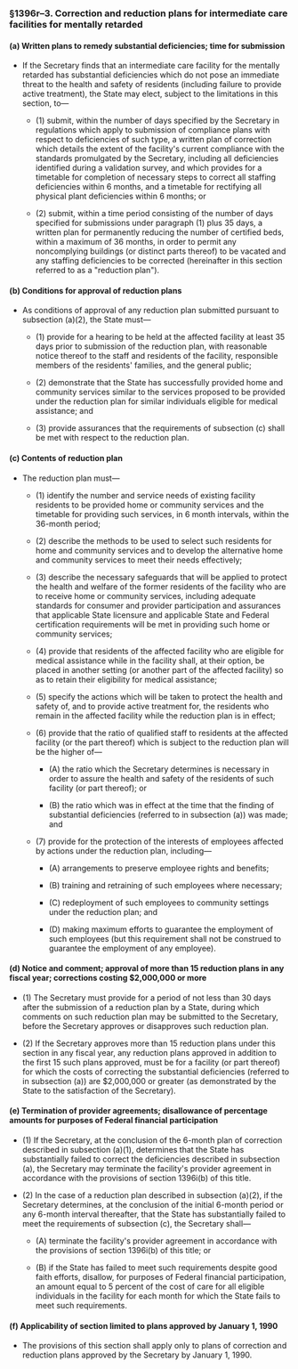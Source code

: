 ### §1396r–3. Correction and reduction plans for intermediate care facilities for mentally retarded
#### (a) Written plans to remedy substantial deficiencies; time for submission
* If the Secretary finds that an intermediate care facility for the mentally retarded has substantial deficiencies which do not pose an immediate threat to the health and safety of residents (including failure to provide active treatment), the State may elect, subject to the limitations in this section, to—

  * (1) submit, within the number of days specified by the Secretary in regulations which apply to submission of compliance plans with respect to deficiencies of such type, a written plan of correction which details the extent of the facility's current compliance with the standards promulgated by the Secretary, including all deficiencies identified during a validation survey, and which provides for a timetable for completion of necessary steps to correct all staffing deficiencies within 6 months, and a timetable for rectifying all physical plant deficiencies within 6 months; or

  * (2) submit, within a time period consisting of the number of days specified for submissions under paragraph (1) plus 35 days, a written plan for permanently reducing the number of certified beds, within a maximum of 36 months, in order to permit any noncomplying buildings (or distinct parts thereof) to be vacated and any staffing deficiencies to be corrected (hereinafter in this section referred to as a "reduction plan").

#### (b) Conditions for approval of reduction plans
* As conditions of approval of any reduction plan submitted pursuant to subsection (a)(2), the State must—

  * (1) provide for a hearing to be held at the affected facility at least 35 days prior to submission of the reduction plan, with reasonable notice thereof to the staff and residents of the facility, responsible members of the residents' families, and the general public;

  * (2) demonstrate that the State has successfully provided home and community services similar to the services proposed to be provided under the reduction plan for similar individuals eligible for medical assistance; and

  * (3) provide assurances that the requirements of subsection (c) shall be met with respect to the reduction plan.

#### (c) Contents of reduction plan
* The reduction plan must—

  * (1) identify the number and service needs of existing facility residents to be provided home or community services and the timetable for providing such services, in 6 month intervals, within the 36-month period;

  * (2) describe the methods to be used to select such residents for home and community services and to develop the alternative home and community services to meet their needs effectively;

  * (3) describe the necessary safeguards that will be applied to protect the health and welfare of the former residents of the facility who are to receive home or community services, including adequate standards for consumer and provider participation and assurances that applicable State licensure and applicable State and Federal certification requirements will be met in providing such home or community services;

  * (4) provide that residents of the affected facility who are eligible for medical assistance while in the facility shall, at their option, be placed in another setting (or another part of the affected facility) so as to retain their eligibility for medical assistance;

  * (5) specify the actions which will be taken to protect the health and safety of, and to provide active treatment for, the residents who remain in the affected facility while the reduction plan is in effect;

  * (6) provide that the ratio of qualified staff to residents at the affected facility (or the part thereof) which is subject to the reduction plan will be the higher of—

    * (A) the ratio which the Secretary determines is necessary in order to assure the health and safety of the residents of such facility (or part thereof); or

    * (B) the ratio which was in effect at the time that the finding of substantial deficiencies (referred to in subsection (a)) was made; and


  * (7) provide for the protection of the interests of employees affected by actions under the reduction plan, including—

    * (A) arrangements to preserve employee rights and benefits;

    * (B) training and retraining of such employees where necessary;

    * (C) redeployment of such employees to community settings under the reduction plan; and

    * (D) making maximum efforts to guarantee the employment of such employees (but this requirement shall not be construed to guarantee the employment of any employee).

#### (d) Notice and comment; approval of more than 15 reduction plans in any fiscal year; corrections costing $2,000,000 or more
* (1) The Secretary must provide for a period of not less than 30 days after the submission of a reduction plan by a State, during which comments on such reduction plan may be submitted to the Secretary, before the Secretary approves or disapproves such reduction plan.

* (2) If the Secretary approves more than 15 reduction plans under this section in any fiscal year, any reduction plans approved in addition to the first 15 such plans approved, must be for a facility (or part thereof) for which the costs of correcting the substantial deficiencies (referred to in subsection (a)) are $2,000,000 or greater (as demonstrated by the State to the satisfaction of the Secretary).

#### (e) Termination of provider agreements; disallowance of percentage amounts for purposes of Federal financial participation
* (1) If the Secretary, at the conclusion of the 6-month plan of correction described in subsection (a)(1), determines that the State has substantially failed to correct the deficiencies described in subsection (a), the Secretary may terminate the facility's provider agreement in accordance with the provisions of section 1396i(b) of this title.

* (2) In the case of a reduction plan described in subsection (a)(2), if the Secretary determines, at the conclusion of the initial 6-month period or any 6-month interval thereafter, that the State has substantially failed to meet the requirements of subsection (c), the Secretary shall—

  * (A) terminate the facility's provider agreement in accordance with the provisions of section 1396i(b) of this title; or

  * (B) if the State has failed to meet such requirements despite good faith efforts, disallow, for purposes of Federal financial participation, an amount equal to 5 percent of the cost of care for all eligible individuals in the facility for each month for which the State fails to meet such requirements.

#### (f) Applicability of section limited to plans approved by January 1, 1990
* The provisions of this section shall apply only to plans of correction and reduction plans approved by the Secretary by January 1, 1990.
